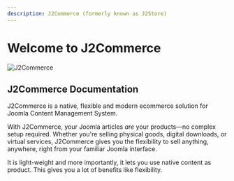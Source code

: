 ```yaml
---
description: J2Commerce (formerly known as J2Store)
---
```


# Welcome to J2Commerce

![J2Commerce](https://docs.j2commerce.com/img/j2commerce-social-card.jpg)

## J2Commerce Documentation

J2Commerce is a native, flexible and modern ecommerce solution for Joomla Content Management System.

With J2Commerce, your Joomla articles _are_ your products—no complex setup required. Whether you're selling physical goods, digital downloads, or virtual services, J2Commerce gives you the flexibility to sell anything, anywhere, right from your familiar Joomla interface.

It is light-weight and more importantly, it lets you use native content as product. This gives you a lot of benefits like flexibility.

<!--stackedit_data:
eyJoaXN0b3J5IjpbMTkxNjc2NDUzMV19
-->